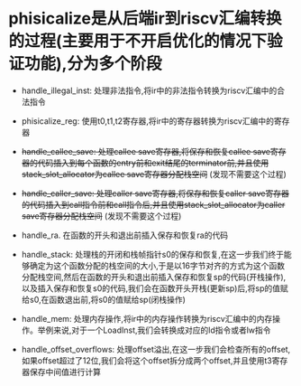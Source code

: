# phisicalize是从后端ir到riscv汇编转换的过程(主要用于不开启优化的情况下验证功能),分为多个阶段

- handle_illegal_inst: 处理非法指令,将ir中的非法指令转换为riscv汇编中的合法指令

- phisicalize_reg: 使用t0,t1,t2寄存器,将ir中的寄存器转换为riscv汇编中的寄存器

- ~~handle_callee_save: 处理callee save寄存器,将保存和恢复callee save寄存器的代码插入到每个函数的entry前和exit结尾的terminator前,并且使用stack_slot_allocator为callee save寄存器分配栈空间~~ (发现不需要这个过程)

- ~~handle_caller_save: 处理caller save寄存器,将保存和恢复caller save寄存器的代码插入到call指令前和call指令后,并且使用stack_slot_allocator为caller save寄存器分配栈空间~~ (发现不需要这个过程)

- handle_ra. 在函数的开头和退出前插入保存和恢复ra的代码

- handle_stack: 处理栈的开闭和栈帧指针s0的保存和恢复,在这一步我们终于能够确定为这个函数分配的栈空间的大小,于是以16字节对齐的方式为这个函数分配栈空间,然后在函数的开头和退出前插入保存和恢复sp的代码(开栈操作),以及插入保存和恢复s0的代码,我们会在函数开头开栈(更新sp)后,将sp的值赋给s0,在函数退出前,将s0的值赋给sp(闭栈操作)

- handle_mem: 处理内存操作,将ir中的内存操作转换为riscv汇编中的内存操作。举例来说,对于一个LoadInst,我们会转换成对应的ld指令或者lw指令

- handle_offset_overflows: 处理offset溢出,在这一步我们会检查所有的offset,如果offset超过了12位,我们会将这个offset拆分成两个offset,并且使用t3寄存器保存中间值进行计算
